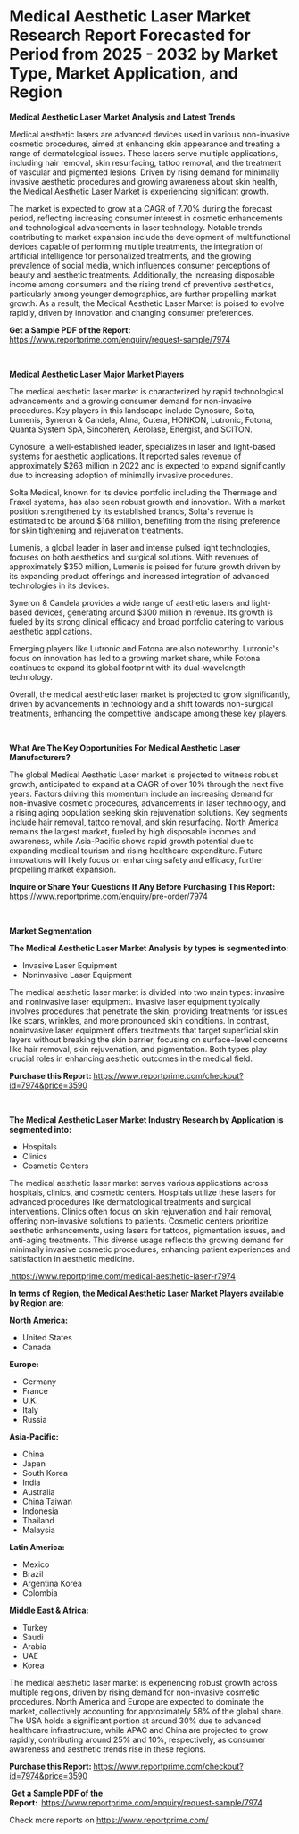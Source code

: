 <p><h1>Medical Aesthetic Laser Market Research Report Forecasted for Period from 2025 -  2032 by Market Type, Market Application, and Region</h1></p><p><strong>Medical Aesthetic Laser Market Analysis and Latest Trends</strong></p>
<p><p>Medical aesthetic lasers are advanced devices used in various non-invasive cosmetic procedures, aimed at enhancing skin appearance and treating a range of dermatological issues. These lasers serve multiple applications, including hair removal, skin resurfacing, tattoo removal, and the treatment of vascular and pigmented lesions. Driven by rising demand for minimally invasive aesthetic procedures and growing awareness about skin health, the Medical Aesthetic Laser Market is experiencing significant growth.</p><p>The market is expected to grow at a CAGR of 7.70% during the forecast period, reflecting increasing consumer interest in cosmetic enhancements and technological advancements in laser technology. Notable trends contributing to market expansion include the development of multifunctional devices capable of performing multiple treatments, the integration of artificial intelligence for personalized treatments, and the growing prevalence of social media, which influences consumer perceptions of beauty and aesthetic treatments. Additionally, the increasing disposable income among consumers and the rising trend of preventive aesthetics, particularly among younger demographics, are further propelling market growth. As a result, the Medical Aesthetic Laser Market is poised to evolve rapidly, driven by innovation and changing consumer preferences.</p></p>
<p><strong>Get a Sample PDF of the Report:&nbsp;</strong> <a href="https://www.reportprime.com/enquiry/request-sample/7974?utm_campaign=2804&utm_medium=2&utm_source=Github&utm_content=ia&utm_term=19032025&utm_id=medical-aesthetic-laser">https://www.reportprime.com/enquiry/request-sample/7974</a></p>
<p>&nbsp;</p>
<p><strong>Medical Aesthetic Laser Major Market Players</strong></p>
<p><p>The medical aesthetic laser market is characterized by rapid technological advancements and a growing consumer demand for non-invasive procedures. Key players in this landscape include Cynosure, Solta, Lumenis, Syneron & Candela, Alma, Cutera, HONKON, Lutronic, Fotona, Quanta System SpA, Sincoheren, Aerolase, Energist, and SCITON.</p><p>Cynosure, a well-established leader, specializes in laser and light-based systems for aesthetic applications. It reported sales revenue of approximately $263 million in 2022 and is expected to expand significantly due to increasing adoption of minimally invasive procedures.</p><p>Solta Medical, known for its device portfolio including the Thermage and Fraxel systems, has also seen robust growth and innovation. With a market position strengthened by its established brands, Solta's revenue is estimated to be around $168 million, benefiting from the rising preference for skin tightening and rejuvenation treatments.</p><p>Lumenis, a global leader in laser and intense pulsed light technologies, focuses on both aesthetics and surgical solutions. With revenues of approximately $350 million, Lumenis is poised for future growth driven by its expanding product offerings and increased integration of advanced technologies in its devices.</p><p>Syneron & Candela provides a wide range of aesthetic lasers and light-based devices, generating around $300 million in revenue. Its growth is fueled by its strong clinical efficacy and broad portfolio catering to various aesthetic applications.</p><p>Emerging players like Lutronic and Fotona are also noteworthy. Lutronic's focus on innovation has led to a growing market share, while Fotona continues to expand its global footprint with its dual-wavelength technology.</p><p>Overall, the medical aesthetic laser market is projected to grow significantly, driven by advancements in technology and a shift towards non-surgical treatments, enhancing the competitive landscape among these key players.</p></p>
<p>&nbsp;</p>
<p><strong>What Are The Key Opportunities For Medical Aesthetic Laser Manufacturers?</strong></p>
<p><p>The global Medical Aesthetic Laser market is projected to witness robust growth, anticipated to expand at a CAGR of over 10% through the next five years. Factors driving this momentum include an increasing demand for non-invasive cosmetic procedures, advancements in laser technology, and a rising aging population seeking skin rejuvenation solutions. Key segments include hair removal, tattoo removal, and skin resurfacing. North America remains the largest market, fueled by high disposable incomes and awareness, while Asia-Pacific shows rapid growth potential due to expanding medical tourism and rising healthcare expenditure. Future innovations will likely focus on enhancing safety and efficacy, further propelling market expansion.</p></p>
<p><strong>Inquire or Share Your Questions If Any Before Purchasing This Report:</strong> <a href="https://www.reportprime.com/enquiry/pre-order/7974?utm_campaign=2804&utm_medium=2&utm_source=Github&utm_content=ia&utm_term=19032025&utm_id=medical-aesthetic-laser">https://www.reportprime.com/enquiry/pre-order/7974</a></p>
<p>&nbsp;</p>
<p><strong>Market Segmentation</strong></p>
<p><strong>The Medical Aesthetic Laser Market Analysis by types is segmented into:</strong></p>
<p><ul><li>Invasive Laser Equipment</li><li>Noninvasive Laser Equipment</li></ul></p>
<p><p>The medical aesthetic laser market is divided into two main types: invasive and noninvasive laser equipment. Invasive laser equipment typically involves procedures that penetrate the skin, providing treatments for issues like scars, wrinkles, and more pronounced skin conditions. In contrast, noninvasive laser equipment offers treatments that target superficial skin layers without breaking the skin barrier, focusing on surface-level concerns like hair removal, skin rejuvenation, and pigmentation. Both types play crucial roles in enhancing aesthetic outcomes in the medical field.</p></p>
<p><strong>Purchase this Report:&nbsp;</strong><a href="https://www.reportprime.com/checkout?id=7974&price=3590&utm_campaign=2804&utm_medium=2&utm_source=Github&utm_content=ia&utm_term=19032025&utm_id=medical-aesthetic-laser">https://www.reportprime.com/checkout?id=7974&price=3590</a></p>
<p>&nbsp;</p>
<p><strong>The Medical Aesthetic Laser Market Industry Research by Application is segmented into:</strong></p>
<p><ul><li>Hospitals</li><li>Clinics</li><li>Cosmetic Centers</li></ul></p>
<p><p>The medical aesthetic laser market serves various applications across hospitals, clinics, and cosmetic centers. Hospitals utilize these lasers for advanced procedures like dermatological treatments and surgical interventions. Clinics often focus on skin rejuvenation and hair removal, offering non-invasive solutions to patients. Cosmetic centers prioritize aesthetic enhancements, using lasers for tattoos, pigmentation issues, and anti-aging treatments. This diverse usage reflects the growing demand for minimally invasive cosmetic procedures, enhancing patient experiences and satisfaction in aesthetic medicine.</p></p>
<p><a href="https://www.reportprime.com/medical-aesthetic-laser-r7974?utm_campaign=2804&utm_medium=2&utm_source=Github&utm_content=ia&utm_term=19032025&utm_id=medical-aesthetic-laser">&nbsp;https://www.reportprime.com/medical-aesthetic-laser-r7974</a></p>
<p><strong>In terms of Region, the Medical Aesthetic Laser Market Players available by Region are:</strong></p>
<p>
    <p> <strong> North America: </strong>
        <ul>
            <li>United States</li>
            <li>Canada</li>
        </ul>
        </p> 
    <p> <strong> Europe: </strong>
        <ul>
            <li>Germany</li>
            <li>France</li>
            <li>U.K.</li>
            <li>Italy</li>
            <li>Russia</li>
        </ul>
        </p> 
    <p> <strong> Asia-Pacific: </strong>
        <ul>
            <li>China</li>
            <li>Japan</li>
            <li>South Korea</li>
            <li>India</li>
            <li>Australia</li>
            <li>China Taiwan</li>
            <li>Indonesia</li>
            <li>Thailand</li>
            <li>Malaysia</li>
        </ul>
        </p> 
    <p> <strong> Latin America: </strong>
        <ul>
            <li>Mexico</li>
            <li>Brazil</li>
            <li>Argentina Korea</li>
            <li>Colombia</li>
        </ul>
        </p> 
    <p> <strong> Middle East & Africa: </strong>
        <ul>
            <li>Turkey</li>
            <li>Saudi</li>
            <li>Arabia</li>
            <li>UAE</li>
            <li>Korea</li>
        </ul>
    </p>
    </p>
<p><p>The medical aesthetic laser market is experiencing robust growth across multiple regions, driven by rising demand for non-invasive cosmetic procedures. North America and Europe are expected to dominate the market, collectively accounting for approximately 58% of the global share. The USA holds a significant portion at around 30% due to advanced healthcare infrastructure, while APAC and China are projected to grow rapidly, contributing around 25% and 10%, respectively, as consumer awareness and aesthetic trends rise in these regions.</p></p>
<p><strong>Purchase this Report: </strong><a href="https://www.reportprime.com/checkout?id=7974&price=3590&utm_campaign=2804&utm_medium=2&utm_source=Github&utm_content=ia&utm_term=19032025&utm_id=medical-aesthetic-laser">https://www.reportprime.com/checkout?id=7974&price=3590</a></p>
<p>&nbsp;<strong>Get a Sample PDF of the Report:&nbsp;&nbsp;</strong><a href="https://www.reportprime.com/enquiry/request-sample/7974?utm_campaign=2804&utm_medium=2&utm_source=Github&utm_content=ia&utm_term=19032025&utm_id=medical-aesthetic-laser">https://www.reportprime.com/enquiry/request-sample/7974</a></p>
<p><strong></strong></p>
<p>Check more reports on <a href="https://www.reportprime.com/?utm_campaign=2804&utm_medium=2&utm_source=Github&utm_content=ia&utm_term=19032025&utm_id=medical-aesthetic-laser">https://www.reportprime.com/</a></p>
